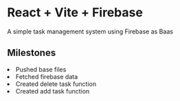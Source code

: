 # React + Vite + Firebase

A simple task management system using Firebase as Baas <br>

## Milestones
<li> Pushed base files </li>
<li> Fetched firebase data </li>
<li> Created delete task function </li>
<li> Created add task function </li>
